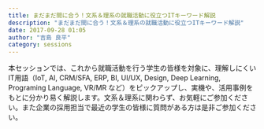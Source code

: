 ```yaml
---
title: まだまだ間に合う！文系＆理系の就職活動に役立つITキーワード解説
description: "まだまだ間に合う！文系＆理系の就職活動に役立つITキーワード解説"
date: 2017-09-28 01:05
author: "吉島 良平"
category: sessions
---
```

本セッションでは、これから就職活動を行う学生の皆様を対象に、理解しにくいIT用語（IoT, AI, CRM/SFA, ERP, BI, UI/UX, Design, Deep Learning, Programing Language, VR/MR など）をピックアップし、実機や、活用事例をもとに分かり易く解説します。文系＆理系に関わらず、お気軽にご参加ください。また企業の採用担当で最近の学生の皆様に質問がある方は是非ご参加ください。